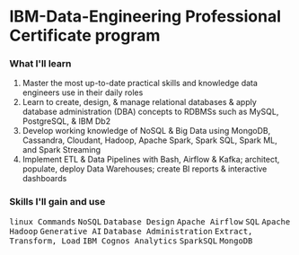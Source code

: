# IBM-Data-Engineering Professional Certificate program
### What I'll learn
1) Master the most up-to-date practical skills and knowledge data engineers use in their daily roles
2) Learn to create, design, & manage relational databases & apply database administration (DBA) concepts to RDBMSs such as MySQL, PostgreSQL, & IBM Db2 
3) Develop working knowledge of NoSQL & Big Data using MongoDB, Cassandra, Cloudant, Hadoop, Apache Spark, Spark SQL, Spark ML, and Spark Streaming 
4) Implement ETL & Data Pipelines with Bash, Airflow & Kafka; architect, populate, deploy Data Warehouses; create BI reports & interactive dashboards 

### Skills I'll gain and use
<kbd>linux Commands</kbd>
<kbd>NoSQL</kbd>
<kbd>Database Design</kbd>
<kbd>Apache Airflow</kbd>
<kbd>SQL</kbd>
<kbd>Apache Hadoop</kbd>
<kbd>Generative AI</kbd>
<kbd>Database Administration</kbd>
<kbd>Extract, Transform, Load</kbd>
<kbd>IBM Cognos Analytics</kbd>
<kbd>SparkSQL</kbd>
<kbd>MongoDB</kbd>
